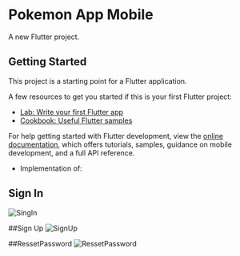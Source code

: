   # Pokemon App Mobile

A new Flutter project.

## Getting Started

This project is a starting point for a Flutter application.

A few resources to get you started if this is your first Flutter project:

- [Lab: Write your first Flutter app](https://docs.flutter.dev/get-started/codelab)
- [Cookbook: Useful Flutter samples](https://docs.flutter.dev/cookbook)

For help getting started with Flutter development, view the
[online documentation](https://docs.flutter.dev/), which offers tutorials,
samples, guidance on mobile development, and a full API reference.

- Implementation of:
## Sign In
![SingIn](https://github.com/AnthonySimbana/Flutter-pokemonApp/assets/90488409/f43ce7d2-9c28-4599-8617-5768ef889ff7)

##Sign Up
![SignUp](https://github.com/AnthonySimbana/Flutter-pokemonApp/assets/90488409/596f7e53-002e-4ab7-9a88-71cfcd4b59ef)

##RessetPassword
![RessetPassword](https://github.com/AnthonySimbana/Flutter-pokemonApp/assets/90488409/2b5e180a-9fba-4598-ba15-75f5c249814b)
